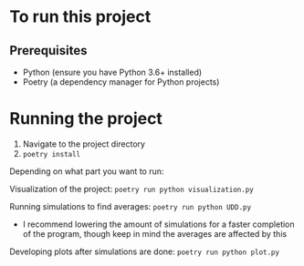 # To run this project

## Prerequisites

- Python (ensure you have Python 3.6+ installed)
- Poetry (a dependency manager for Python projects)

# Running the project

1. Navigate to the project directory
2. `poetry install`

Depending on what part you want to run:

Visualization of the project: `poetry run python visualization.py`

Running simulations to find averages: `poetry run python UDD.py`
- I recommend lowering the amount of simulations for a faster completion of the program, though keep in mind the averages are affected by this

Developing plots after simulations are done: `poetry run python plot.py`


